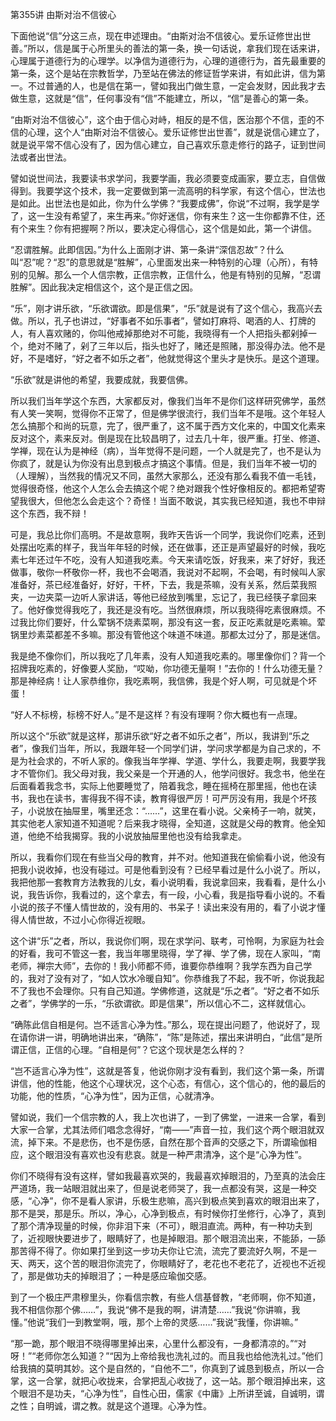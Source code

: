 第355讲 由斯对治不信彼心

下面他说“信”分这三点，现在申述理由。“由斯对治不信彼心。爱乐证修世出世善。”所以，信是属于心所里头的善法的第一条，换一句话说，拿我们现在话来讲，心理属于道德行为的心理学。以净信为道德行为，心理的道德行为，首先最重要的第一条，这个是站在宗教哲学，乃至站在佛法的修证哲学来讲，有如此讲，信为第一。不过普通的人，也是信在第一，譬如我出门做生意，一定会发财，因此我才去做生意，这就是“信”，任何事没有“信”不能建立，所以，“信”是善心的第一条。

“由斯对治不信彼心”，这个由于信心对峙，相反的是不信，医治那个不信，歪的不信的心理，这个人“由斯对治不信彼心。爱乐证修世出世善”，就是说信心建立了，就是说平常不信心没有了，因为信心建立，自己喜欢乐意走修行的路子，证到世间法或者出世法。

譬如说世间法，我要读书求学问，我要学画，我必须要变成画家，要立志，自信做得到。我要学这个技术，我一定要做到第一流高明的科学家，有这个信心，世法也是如此。出世法也是如此，你为什么学佛？“我要成佛”，你说“不过啊，我学是学了，这一生没有希望了，来生再来。”你好迷信，你有来生？这一生你都靠不住，还有个来生？你有把握啊？所以，要决定心得信心，这个信是如此，第一个讲信。

“忍谓胜解。此即信因。”为什么上面刚才讲、第一条讲“深信忍故”？什么叫“忍”呢？“忍”的意思就是“胜解”，心里面发出来一种特别的心理（心所），有特别的见解。那么一个人信宗教，正信宗教，正信什么，他是有特别的见解，“忍谓胜解”。因此我决定相信这个，这个是正信之因。

“乐”，刚才讲乐欲，“乐欲谓欲。即是信果”，“乐”就是说有了这个信心，我高兴去做。所以，孔子也讲过，“好事者不如乐事者”，譬如打麻将、喝酒的人、打牌的人，有人喜欢赌的，你叫他戒掉那绝对不可能，我晓得有一个人把指头都剁掉一个，绝对不赌了，剁了三年以后，指头也好了，赌还是照赌，那没得办法。他不是好，不是嗜好，“好之者不如乐之者”，他就觉得这个里头才是快乐。是这个道理。

“乐欲”就是讲他的希望，我要成就，我要信佛。

所以我们当年学这个东西，大家都反对，像我们当年不是你们这样研究佛学，虽然有人笑一笑啊，觉得你不正常了，但是佛学很流行，我们当年不是哦。这个年轻人怎么搞那个和尚的玩意，完了，很严重了，这不属于西方文化来的，中国文化素来反对这个，素来反对。倒是现在比较昌明了，过去几十年，很严重。打坐、修道、学禅，现在认为是神经（病），当年觉得不是问题，一个人就是完了，也不是认为你疯了，就是认为你没有出息到极点才搞这个事情。但是，我们当年不被一切的（人理解），当然我的情况又不同，虽然大家那么，还没有那么看我不值一毛钱，觉得很奇怪，他这个人怎么会去搞这个呢？绝对跟我个性好像相反的。都把希望寄望我很大，但他怎么会走这个？奇怪！当面不敢说，其实我已经知道，我也不申辩这个东西，我不辩！

可是，我总比你们高明。不是故意啊，我昨天告诉一个同学，我说你们吃素，还到处摆出吃素的样子，我当年年轻的时候，还在做事，还正是声望最好的时候，我吃素七年还过午不吃，没有人知道我吃素。今天来请吃饭，好我来，来了好好，我还做事，敬你一杯敬你一杯，我也不会喝酒，我说对不起啊，不会喝，有时候叫人家准备好，茶已经准备好，好好，干杯，下去，我是茶嘛，没有关系，然后菜我照夹，一边夹菜一边听人家讲话，等他已经放到嘴里，忘记了，我已经筷子拿回来了。他好像觉得我吃了，我还是没有吃。当然很麻烦，所以我晓得吃素很麻烦。不过我比你们要好，什么荤锅不烧素菜啊，那没有这一套，反正吃素就是吃素嘛。荤锅里炒素菜都差不多嘛。那没有管他这个味道不味道。那都太过分了，那是迷信。

我是绝不像你们，所以我吃了几年素，没有人知道我吃素的。哪里像你们？背一个招牌我吃素的，好像要人奖励，“哎呦，你功德无量啊！”去你的！什么功德无量？那是神经病！让人家恭维你，我吃素啊，我信佛，我是个好人啊，可见就是个坏蛋！

“好人不标榜，标榜不好人。”是不是这样？有没有理啊？你大概也有一点理。

所以这个“乐欲”就是这样，那讲乐欲“好之者不如乐之者”，所以，我讲到“乐之者”，像我们当年，所以，我跟年轻一个同学们讲，学问求学都是为自己求的，不是为社会求的，不听人家的。像我当年学禅、学道、学什么，我要走啊，我要学我才不管你们。我父母对我，我父亲是一个开通的人，他学问很好。我念书，他坐在后面看着我念书，实际上他要睡觉了，陪着我念，睡在摇椅在那里摇，他也在读书，我也在读书，害得我不得不读，教育得很严厉！可严厉没有用，我是个坏孩子，小说放在抽屉里，嘴里还念：“……”，这里在看小说。父亲椅子一响，就笑，其实他老人家知道不知道呢？后来我才晓得，全知道，这就是父母的教育。他全知道，他绝不给我揭穿。我的小说放抽屉里他也没有给我拿走。

所以，我看你们现在有些当父母的教育，并不对。他知道我在偷偷看小说，他没有把我小说收掉，也没有碰过。可是他看到没有？已经早看过是什么小说了。所以，我把他那一套教育方法教我的儿女，看小说明看，我说拿回来，我看看，是什么小说，我告诉你，我看过的，这个拿去，有一段，小心看，我是指导看小说的。不看小说的孩子不懂人情世故的，没有用的、书呆子！读出来没有用的，看了小说才懂得人情世故，不过小心你得近视眼。

这个讲“乐”之者，所以，我说你们啊，现在求学问、联考，可怜啊，为家庭为社会的好看，我可不管这一套，我当年哪里晓得，学了禅、学了佛，现在人家叫，“南老师，禅宗大师”，去你的！我小师都不师，谁要你恭维啊？我学东西为自己学的，我对了没有对了，“如人饮水冷暖自知”。你恭维我了不起，我不听，你说我起不了我也不会理你。只有自己知道。学佛修道，这就是“乐之者”。“好之者不如乐之者”，学佛学的一乐，“乐欲谓欲。即是信果”，所以信心不二，这样就信心。

“确陈此信自相是何。岂不适言心净为性。”那么，现在提出问题了，他说好了，现在请你讲一讲，明确地讲出来，“确陈”，“陈”是陈述，摆出来讲明白，“此信”是所谓正信，正信的心理。“自相是何”？它这个现状是怎么样的？

“岂不适言心净为性”，这就是答复，他说你刚才没有看到，我们这个第一条，所谓讲信，他的性能，他这个心理状况，这个心态，有信心，这个信心的，他的最后的功能，他的性质，“心净为性”，因为正信，心就清净。

譬如说，我们一个信宗教的人，我上次也讲了，一到了佛堂，一进来一合掌，看到大家一合掌，尤其法师们唱念念得好，“南——”声音一拉，我们这个两个眼泪就双流，掉下来。不是悲伤，也不是伤感，自然在那个音声的交感之下，所谓瑜伽相应，这个眼泪没有喜欢也没有悲哀。就是一种严肃清净，这个是“心净为性”。

你们不晓得有没有这样，譬如我最喜欢哭的，我最喜欢掉眼泪的，乃至真的法会庄严道场，我一站眼泪就出来了，但是说老师哭了，我一点都没有哭，这是一种交感，“心净”，你不是看人家讲，乐极生悲嘛，高兴到极点笑到喜欢的眼泪出来了，那不是哭，那是乐。所以，净心，心净到极点，有时候你打坐修行，心净了，真到了那个清净现量的时候，你非泪下来（不可），眼泪直流。两种，有一种功夫到了，近视眼快要进步了，眼睛好了，也是掉眼泪。那个眼泪流出来，不能舔，一舔那苦得不得了。你如果打坐到这一步功夫你让它流，流完了要流好久啊，不是一天、两天，这个苦的眼泪你流完了，你眼睛好了，老花也不老花了，近视也不近视了，那是做功夫的掉眼泪了；一种是感应瑜伽交感。

到了一个极庄严肃穆里头，你看信宗教，有些人信基督教，“老师啊，你不知道，我不相信你那个佛……”，我说“佛不是我的啊，讲清楚……”我说“你讲嘛，我懂。”他说“我们一到教堂啊，哦，那个上帝的灵感……”我说“我懂，你讲嘛。”

“那一跪，那个眼泪不晓得哪里掉出来，心里什么都没有，一身都清凉的。”“对呀！”“老师你怎么知道？”“因为上帝给我也洗礼过的。而且我也给他洗礼过。”他们给我搞的莫明其妙。这个是自然的，“自他不二”，你真到了诚恳到极点，所以一合掌，这一合掌，就把心收拢来，合掌把乱心收拢了，这一站。那个眼泪掉出来，这个眼泪不是功夫，“心净为性”，自性心田，儒家《中庸》上所讲至诚，自诚明，谓之性；自明诚，谓之教。就是这个道理。心净为性。


